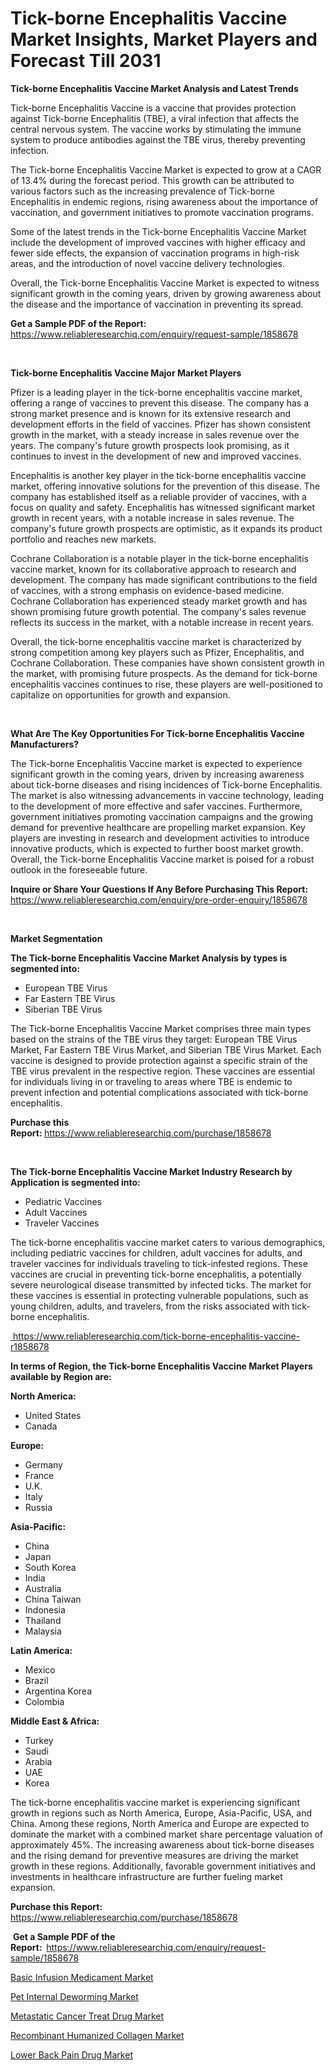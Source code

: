 <p><h1>Tick-borne Encephalitis Vaccine Market Insights, Market Players and Forecast Till 2031</h1></p><p><strong>Tick-borne Encephalitis Vaccine Market Analysis and Latest Trends</strong></p>
<p><p>Tick-borne Encephalitis Vaccine is a vaccine that provides protection against Tick-borne Encephalitis (TBE), a viral infection that affects the central nervous system. The vaccine works by stimulating the immune system to produce antibodies against the TBE virus, thereby preventing infection.</p><p>The Tick-borne Encephalitis Vaccine Market is expected to grow at a CAGR of 13.4% during the forecast period. This growth can be attributed to various factors such as the increasing prevalence of Tick-borne Encephalitis in endemic regions, rising awareness about the importance of vaccination, and government initiatives to promote vaccination programs.</p><p>Some of the latest trends in the Tick-borne Encephalitis Vaccine Market include the development of improved vaccines with higher efficacy and fewer side effects, the expansion of vaccination programs in high-risk areas, and the introduction of novel vaccine delivery technologies.</p><p>Overall, the Tick-borne Encephalitis Vaccine Market is expected to witness significant growth in the coming years, driven by growing awareness about the disease and the importance of vaccination in preventing its spread.</p></p>
<p><strong>Get a Sample PDF of the Report:&nbsp;</strong> <a href="https://www.reliableresearchiq.com/enquiry/request-sample/1858678">https://www.reliableresearchiq.com/enquiry/request-sample/1858678</a></p>
<p>&nbsp;</p>
<p><strong>Tick-borne Encephalitis Vaccine Major Market Players</strong></p>
<p><p>Pfizer is a leading player in the tick-borne encephalitis vaccine market, offering a range of vaccines to prevent this disease. The company has a strong market presence and is known for its extensive research and development efforts in the field of vaccines. Pfizer has shown consistent growth in the market, with a steady increase in sales revenue over the years. The company's future growth prospects look promising, as it continues to invest in the development of new and improved vaccines.</p><p>Encephalitis is another key player in the tick-borne encephalitis vaccine market, offering innovative solutions for the prevention of this disease. The company has established itself as a reliable provider of vaccines, with a focus on quality and safety. Encephalitis has witnessed significant market growth in recent years, with a notable increase in sales revenue. The company's future growth prospects are optimistic, as it expands its product portfolio and reaches new markets.</p><p>Cochrane Collaboration is a notable player in the tick-borne encephalitis vaccine market, known for its collaborative approach to research and development. The company has made significant contributions to the field of vaccines, with a strong emphasis on evidence-based medicine. Cochrane Collaboration has experienced steady market growth and has shown promising future growth potential. The company's sales revenue reflects its success in the market, with a notable increase in recent years.</p><p>Overall, the tick-borne encephalitis vaccine market is characterized by strong competition among key players such as Pfizer, Encephalitis, and Cochrane Collaboration. These companies have shown consistent growth in the market, with promising future prospects. As the demand for tick-borne encephalitis vaccines continues to rise, these players are well-positioned to capitalize on opportunities for growth and expansion.</p></p>
<p>&nbsp;</p>
<p><strong>What Are The Key Opportunities For Tick-borne Encephalitis Vaccine Manufacturers?</strong></p>
<p><p>The Tick-borne Encephalitis Vaccine market is expected to experience significant growth in the coming years, driven by increasing awareness about tick-borne diseases and rising incidences of Tick-borne Encephalitis. The market is also witnessing advancements in vaccine technology, leading to the development of more effective and safer vaccines. Furthermore, government initiatives promoting vaccination campaigns and the growing demand for preventive healthcare are propelling market expansion. Key players are investing in research and development activities to introduce innovative products, which is expected to further boost market growth. Overall, the Tick-borne Encephalitis Vaccine market is poised for a robust outlook in the foreseeable future.</p></p>
<p><strong>Inquire or Share Your Questions If Any Before Purchasing This Report:</strong> <a href="https://www.reliableresearchiq.com/enquiry/pre-order-enquiry/1858678">https://www.reliableresearchiq.com/enquiry/pre-order-enquiry/1858678</a></p>
<p>&nbsp;</p>
<p><strong>Market Segmentation</strong></p>
<p><strong>The Tick-borne Encephalitis Vaccine Market Analysis by types is segmented into:</strong></p>
<p><ul><li>European TBE Virus</li><li>Far Eastern TBE Virus</li><li>Siberian TBE Virus</li></ul></p>
<p><p>The Tick-borne Encephalitis Vaccine Market comprises three main types based on the strains of the TBE virus they target: European TBE Virus Market, Far Eastern TBE Virus Market, and Siberian TBE Virus Market. Each vaccine is designed to provide protection against a specific strain of the TBE virus prevalent in the respective region. These vaccines are essential for individuals living in or traveling to areas where TBE is endemic to prevent infection and potential complications associated with tick-borne encephalitis.</p></p>
<p><strong>Purchase this Report:&nbsp;</strong><a href="https://www.reliableresearchiq.com/purchase/1858678">https://www.reliableresearchiq.com/purchase/1858678</a></p>
<p>&nbsp;</p>
<p><strong>The Tick-borne Encephalitis Vaccine Market Industry Research by Application is segmented into:</strong></p>
<p><ul><li>Pediatric Vaccines</li><li>Adult Vaccines</li><li>Traveler Vaccines</li></ul></p>
<p><p>The tick-borne encephalitis vaccine market caters to various demographics, including pediatric vaccines for children, adult vaccines for adults, and traveler vaccines for individuals traveling to tick-infested regions. These vaccines are crucial in preventing tick-borne encephalitis, a potentially severe neurological disease transmitted by infected ticks. The market for these vaccines is essential in protecting vulnerable populations, such as young children, adults, and travelers, from the risks associated with tick-borne encephalitis.</p></p>
<p><a href="https://www.reliableresearchiq.com/tick-borne-encephalitis-vaccine-r1858678">&nbsp;https://www.reliableresearchiq.com/tick-borne-encephalitis-vaccine-r1858678</a></p>
<p><strong>In terms of Region, the Tick-borne Encephalitis Vaccine Market Players available by Region are:</strong></p>
<p>
    <p> <strong> North America: </strong>
        <ul>
            <li>United States</li>
            <li>Canada</li>
        </ul>
        </p> 
    <p> <strong> Europe: </strong>
        <ul>
            <li>Germany</li>
            <li>France</li>
            <li>U.K.</li>
            <li>Italy</li>
            <li>Russia</li>
        </ul>
        </p> 
    <p> <strong> Asia-Pacific: </strong>
        <ul>
            <li>China</li>
            <li>Japan</li>
            <li>South Korea</li>
            <li>India</li>
            <li>Australia</li>
            <li>China Taiwan</li>
            <li>Indonesia</li>
            <li>Thailand</li>
            <li>Malaysia</li>
        </ul>
        </p> 
    <p> <strong> Latin America: </strong>
        <ul>
            <li>Mexico</li>
            <li>Brazil</li>
            <li>Argentina Korea</li>
            <li>Colombia</li>
        </ul>
        </p> 
    <p> <strong> Middle East & Africa: </strong>
        <ul>
            <li>Turkey</li>
            <li>Saudi</li>
            <li>Arabia</li>
            <li>UAE</li>
            <li>Korea</li>
        </ul>
    </p>
    </p>
<p><p>The tick-borne encephalitis vaccine market is experiencing significant growth in regions such as North America, Europe, Asia-Pacific, USA, and China. Among these regions, North America and Europe are expected to dominate the market with a combined market share percentage valuation of approximately 45%. The increasing awareness about tick-borne diseases and the rising demand for preventive measures are driving the market growth in these regions. Additionally, favorable government initiatives and investments in healthcare infrastructure are further fueling market expansion.</p></p>
<p><strong>Purchase this Report: </strong><a href="https://www.reliableresearchiq.com/purchase/1858678">https://www.reliableresearchiq.com/purchase/1858678</a></p>
<p>&nbsp;<strong>Get a Sample PDF of the Report:&nbsp;&nbsp;</strong><a href="https://www.reliableresearchiq.com/enquiry/request-sample/1858678">https://www.reliableresearchiq.com/enquiry/request-sample/1858678</a></p>
<p><strong></strong></p>
<p><p><a href="https://github.com/angelajermaine/Market-Research-Report-List-4/blob/main/basic-infusion-medicament-market.md">Basic Infusion Medicament Market</a></p><p><a href="https://github.com/brendafegmorris532/Market-Research-Report-List-2/blob/main/pet-internal-deworming-market.md">Pet Internal Deworming Market</a></p><p><a href="https://github.com/kishanagarner91/Market-Research-Report-List-1/blob/main/metastatic-cancer-treat-drug-market.md">Metastatic Cancer Treat Drug Market</a></p><p><a href="https://github.com/LarryPearsongXXfvf/Market-Research-Report-List-1/blob/main/recombinant-humanized-collagen-market.md">Recombinant Humanized Collagen Market</a></p><p><a href="https://github.com/hrhzhypq19/Market-Research-Report-List-1/blob/main/lower-back-pain-drug-market.md">Lower Back Pain Drug Market</a></p></p>